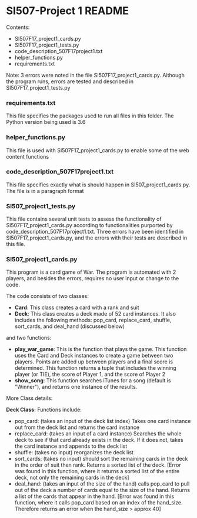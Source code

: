 # SI507-Project 1 README

Contents:
* SI507F17_project1_cards.py
* SI507F17_project1_tests.py
* code_description_507F17project1.txt
* helper_functions.py
* requirements.txt

Note: 3 errors were noted in the file SI507F17_project1_cards.py. Although the program runs, errors are tested and described in SI507F17_project1_tests.py

### requirements.txt
This file specifies the packages used to run all files in this folder. The Python version being used is 3.6

### helper_functions.py
This file is used with SI507F17_project1_cards.py to enable some of the web content functions

### code_description_507F17project1.txt
This file specifies exactly what is should happen in SI507_project1_cards.py. The file is in a paragraph format

### SI507_project1_tests.py
This file contains several unit tests to assess the functionality of SI507F17_project1_cards.py according to functionalities purported by code_description_507F17project1.txt.
Three errors have been identified in SI507F17_project1_cards.py, and the errors with their tests are described in this file.

### SI507_project1_cards.py
This program is a card game of War. The program is automated with 2 players, and besides the errors, requires no user input or change to the code.

The code consists of two classes:
* **Card**: This class creates a card with a rank and suit
* **Deck**: This class creates a deck made of 52 card instances. It also includes the following methods: pop_card, replace_card, shuffle, sort_cards, and deal_hand (discussed below)

and two functions:
* **play_war_game**: This is the function that plays the game. This function uses the Card and Deck instances to create a game between two players. Points are added up between players and a final score is determined. This function returns a tuple that includes the winning player (or TIE), the score of Player 1, and the score of Player 2
* **show_song**: This function searches iTunes for a song (default is "Winner"), and returns one instance of the results.

More Class details:

**Deck Class:**
Functions include:
* pop_card: (takes an input of the deck list index) Takes one card instance out from the deck list and returns the card instance
* replace_card: (takes an input of a card instance) Searches the whole deck to see if that card already exists in the deck. If it does not, takes the card instance and appends to the deck list
* shuffle: (takes no input) reorganizes the deck list
* sort_cards: (takes no input) should sort the remaining cards in the deck in the order of suit then rank. Returns a sorted list of the deck. [Error was found in this function, where it returns a sorted list of the entire deck, not only the remaining cards in the deck]
* deal_hand: (takes an input of the size of the hand) calls pop_card to pull out of the deck a number of cards equal to the size of the hand. Returns a list of the cards that appear in the hand. [Error was found in this function, where it calls pop_card based on an index of the hand_size. Therefore returns an error when the hand_size > approx 40] 
